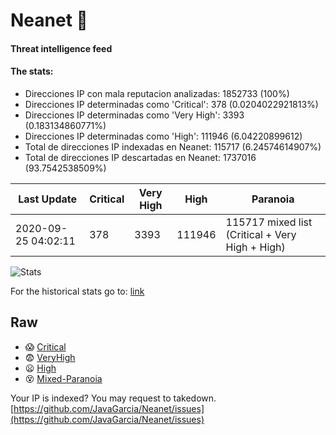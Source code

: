 # Neanet :hocho:
#### Threat intelligence feed
#### The stats:

- Direcciones IP con mala reputacion analizadas: 1852733 (100%)
- Direcciones IP determinadas como 'Critical':  378 (0.0204022921813%)
- Direcciones IP determinadas como 'Very High':  3393 (0.183134860771%)
- Direcciones IP determinadas como 'High':  111946 (6.04220899612)
- Total de direcciones IP indexadas en Neanet:  115717 (6.24574614907%)
- Total de direcciones IP descartadas en Neanet:  1737016 (93.7542538509%)

| Last Update | Critical | Very High | High | Paranoia |
| --- | --- | --- | --- | --- |
| 2020-09-25 04:02:11 | 378 | 3393 | 111946 | 115717 mixed list (Critical + Very High + High)|

![Stats](https://docs.google.com/spreadsheets/d/e/2PACX-1vSnaNMIXVabIpDJjufMlzH7poXnshF3mgd8Is1g9ytUEzVsP5my4Trn8f-xkoLLQ38xpL3HtmUexLo6/pubchart?oid=501124687&format=image)

For the historical stats go to: [link](/stats.csv)
## Raw
- :scream: [Critical](https://raw.githubusercontent.com/JavaGarcia/Neanet/master/blacklists/neanet_critical.txt)
- :fearful: [VeryHigh](https://raw.githubusercontent.com/JavaGarcia/Neanet/master/blacklists/neanet_veryHigh.txtt)
- :frowning: [High](https://raw.githubusercontent.com/JavaGarcia/Neanet/master/blacklists/neanet_high.txt)
- :dizzy_face: [Mixed-Paranoia](https://raw.githubusercontent.com/JavaGarcia/Neanet/master/blacklists/neanet_all.txt)


Your IP is indexed? You may request to takedown. [https://github.com/JavaGarcia/Neanet/issues](https://github.com/JavaGarcia/Neanet/issues)





































































































































































































































































































































































































































































































































































































































































































































































































































































































































































































































